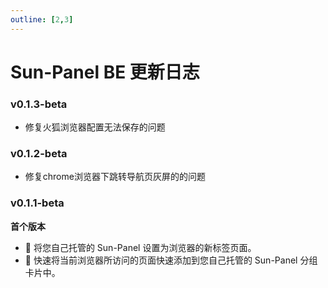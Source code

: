 ```yaml
---
outline: [2,3]
---
```


# Sun-Panel BE 更新日志

### v0.1.3-beta <Badge type="tip" text="2024-07-24" />

- 修复火狐浏览器配置无法保存的问题

### v0.1.2-beta <Badge type="tip" text="2024-07-24" />

- 修复chrome浏览器下跳转导航页灰屏的的问题


### v0.1.1-beta <Badge type="tip" text="2024-07-24" />

**首个版本**
- 🚅 将您自己托管的 Sun-Panel 设置为浏览器的新标签页面。
- 🍰 快速将当前浏览器所访问的页面快速添加到您自己托管的 Sun-Panel 分组卡片中。
